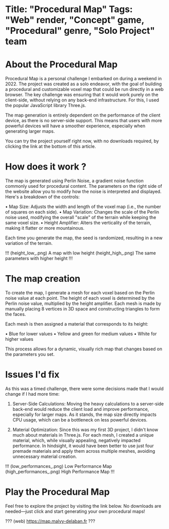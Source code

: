Title: "Procedural Map"
Tags: "Web" render, "Concept" game, "Procedural" genre, "Solo Project" team
=====
# About the Procedural Map
Procedural Map is a personal challenge I embarked on during a weekend in 2022. The project was created as a solo endeavor, with the goal of building a procedural and customizable voxel map that could be run directly in a web browser. The key challenge was ensuring that it would work purely on the client-side, without relying on any back-end infrastructure. For this, I used the popular JavaScript library Three.js.

The map generation is entirely dependent on the performance of the client device, as there is no server-side support. This means that users with more powerful devices will have a smoother experience, especially when generating larger maps.

You can try the project yourself right now, with no downloads required, by clicking the link at the bottom of this article.

# How does it work ?
The map is generated using Perlin Noise, a gradient noise function commonly used for procedural content. The parameters on the right side of the website allow you to modify how the noise is interpreted and displayed. Here's a breakdown of the controls:

• Map Size: Adjusts the width and length of the voxel map (i.e., the number of squares on each side).
• Map Variation: Changes the scale of the Perlin noise used, modifying the overall "scale" of the terrain while keeping the same voxel size.
• Height Amplifier: Alters the verticality of the terrain, making it flatter or more mountainous.

Each time you generate the map, the seed is randomized, resulting in a new variation of the terrain.

!!!
(height_low_.png) A map with low height
(height_high_.png) The same parameters with higher height
!!!

# The map creation
To create the map, I generate a mesh for each voxel based on the Perlin noise value at each point. The height of each voxel is determined by the Perlin noise value, multiplied by the height amplifier. Each mesh is made by manually placing 8 vertices in 3D space and constructing triangles to form the faces.

Each mesh is then assigned a material that corresponds to its height:

• Blue for lower values
• Yellow and green for medium values
• White for higher values

This process allows for a dynamic, visually rich map that changes based on the parameters you set.

# Issues I'd fix
As this was a timed challenge, there were some decisions made that I would change if I had more time:

1. Server-Side Calculations: Moving the heavy calculations to a server-side back-end would reduce the client load and improve performance, especially for larger maps. As it stands, the map size directly impacts CPU usage, which can be a bottleneck on less powerful devices.

2. Material Optimization: Since this was my first 3D project, I didn't know much about materials in Three.js. For each mesh, I created a unique material, which, while visually appealing, negatively impacted performance. In hindsight, it would have been better to use just four premade materials and apply them across multiple meshes, avoiding unnecessary material creation.

!!!
(low_performances_.png) Low Performance Map
(high_performances_.png) High Performance Map
!!!

# Play the Procedural Map
Feel free to explore the project by visiting the link below. No downloads are needed—just click and start generating your own procedural maps!

???
(web) https://map.malvy-delaban.fr
???